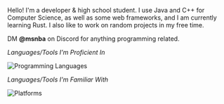 Hello! I'm a developer & high school student. I use Java and C++ for Computer Science, as well as some web frameworks, and I am currently learning Rust. I also like to work on random projects in my free time. 

DM **@msnba** on Discord for anything programming related.

*Languages/Tools I'm Proficient In*

![Programming Languages](https://skillicons.dev/icons?i=java,cpp,python,cmake,vscode)

*Languages/Tools I'm Familiar With*

![Platforms](https://skillicons.dev/icons?i=rust,nodejs,react,js,cs)
